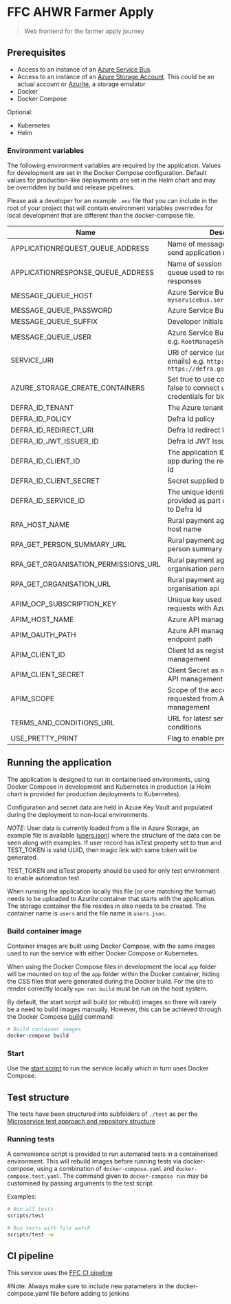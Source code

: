 # FFC AHWR Farmer Apply

> Web frontend for the farmer apply journey

## Prerequisites

- Access to an instance of an
  [Azure Service Bus](https://docs.microsoft.com/en-us/azure/service-bus-messaging/).
- Access to an instance of an
  [Azure Storage Account](https://docs.microsoft.com/en-us/azure/storage/common/storage-account-overview).
  This could be an actual account or
  [Azurite](https://docs.microsoft.com/en-us/azure/storage/common/storage-use-azurite),
  a storage emulator
- Docker
- Docker Compose

Optional:

- Kubernetes
- Helm

### Environment variables

The following environment variables are required by the application.
Values for development are set in the Docker Compose configuration. Default
values for production-like deployments are set in the Helm chart and may be
overridden by build and release pipelines.

Please ask a developer for an example `.env` file that you can include in the root of your project that will contain environment variables overrirdes for local development that are different than the docker-compose file.

| Name                                 | Description                                                                                      |
| ------------------------------------ | ------------------------------------------------------------------------------------------------ |
| APPLICATIONREQUEST_QUEUE_ADDRESS     | Name of message queue used to send application requests                                          |
| APPLICATIONRESPONSE_QUEUE_ADDRESS    | Name of session enabled message queue used to receive application responses                      |
| MESSAGE_QUEUE_HOST                   | Azure Service Bus hostname, e.g. `myservicebus.servicebus.windows.net`                           |
| MESSAGE_QUEUE_PASSWORD               | Azure Service Bus SAS policy key                                                                 |
| MESSAGE_QUEUE_SUFFIX                 | Developer initials                                                                               |
| MESSAGE_QUEUE_USER                   | Azure Service Bus SAS policy name, e.g. `RootManageSharedAccessKey`                              |
| SERVICE_URI                          | URI of service (used in links, in emails) e.g. `http://localhost:3000` or `https://defra.gov.uk` |
| AZURE_STORAGE_CREATE_CONTAINERS      | Set true to use connection string, false to connect using azure credentials for blobstorage      |
| DEFRA_ID_TENANT                      | The Azure tenant for Defra Id                                                                    |
| DEFRA_ID_POLICY                      | Defra Id policy                                                                                  |
| DEFRA_ID_REDIRECT_URI                | Defra Id redirect URI                                                                            |
| DEFRA_ID_JWT_ISSUER_ID               | Defra Id JWT Issuer id                                                                           |
| DEFRA_ID_CLIENT_ID                   | The application ID assigned to your app during the registration with Defra Id                    |
| DEFRA_ID_CLIENT_SECRET               | Secret supplied by Defra Id                                                                      |
| DEFRA_ID_SERVICE_ID                  | The unique identifier for your service provided as part of being on-boarded to Defra Id          |
| RPA_HOST_NAME                        | Rural payment agency api endpoint host name                                                      |
| RPA_GET_PERSON_SUMMARY_URL           | Rural payment agency URL for the get person summary api                                          |
| RPA_GET_ORGANISATION_PERMISSIONS_URL | Rural payment agency URL for the get organisation permissions api                                |
| RPA_GET_ORGANISATION_URL             | Rural payment agency URL for the get organisation api                                            |
| APIM_OCP_SUBSCRIPTION_KEY            | Unique key used to manage auth requests with Azure API management                                |
| APIM_HOST_NAME                       | Azure API management host name                                                                   |
| APIM_OAUTH_PATH                      | Azure API management authorisation endpoint path                                                 |
| APIM_CLIENT_ID                       | Client Id as registered with Azure API management                                                |
| APIM_CLIENT_SECRET                   | Client Secret as registered with Azure API management                                            |
| APIM_SCOPE                           | Scope of the access token being requested from Azure API management                              |
| TERMS_AND_CONDITIONS_URL             | URL for latest service terms and conditions                                                      |
| USE_PRETTY_PRINT                     | Flag to enable pretty logs                                                                       |

## Running the application

The application is designed to run in containerised environments, using Docker
Compose in development and Kubernetes in production (a Helm chart is provided
for production deployments to Kubernetes).

Configuration and secret data are held in Azure Key Vault and populated during
the deployment to non-local environments.

_NOTE:_
User data is currently loaded from a file in Azure Storage, an example file is
available ([users.json](./data/users.json)) where the structure of the data can
be seen along with examples. If user record has isTest property set to true and
TEST_TOKEN is valid UUID, then magic link with same token will be generated.

TEST_TOKEN and isTest property should be used for only test environment to enable
automation test.

When running the application locally this file (or one matching the format)
needs to be uploaded to Azurite container that starts with the application. The
storage container the file resides in also needs to be created. The container
name is `users` and the file name is `users.json`.

### Build container image

Container images are built using Docker Compose, with the same images used to
run the service with either Docker Compose or Kubernetes.

When using the Docker Compose files in development the local `app` folder will
be mounted on top of the `app` folder within the Docker container, hiding the
CSS files that were generated during the Docker build. For the site to render
correctly locally `npm run build` must be run on the host system.

By default, the start script will build (or rebuild) images so there will
rarely be a need to build images manually. However, this can be achieved
through the Docker Compose
[build](https://docs.docker.com/compose/reference/build/) command:

```sh
# Build container images
docker-compose build
```

### Start

Use the [start script](./scripts/start) to run the service locally which in
turn uses Docker Compose.

## Test structure

The tests have been structured into subfolders of `./test` as per the
[Microservice test approach and repository structure](https://eaflood.atlassian.net/wiki/spaces/FPS/pages/1845396477/Microservice+test+approach+and+repository+structure)

### Running tests

A convenience script is provided to run automated tests in a containerised
environment. This will rebuild images before running tests via docker-compose,
using a combination of `docker-compose.yaml` and `docker-compose.test.yaml`.
The command given to `docker-compose run` may be customised by passing
arguments to the test script.

Examples:

```sh
# Run all tests
scripts/test

# Run tests with file watch
scripts/test -w
```

## CI pipeline

This service uses the
[FFC CI pipeline](https://github.com/DEFRA/ffc-jenkins-pipeline-library)

#Note: Always make sure to include new parameters in the docker-compose.yaml file before adding to jenkins
